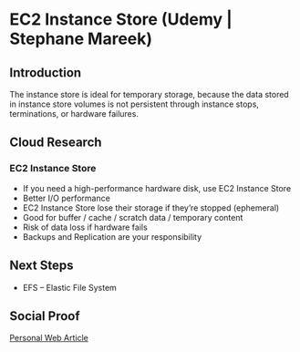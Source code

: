 
# EC2 Instance Store (Udemy | Stephane Mareek)

## Introduction
The instance store is ideal for temporary storage, because the data stored in instance store volumes is not persistent through instance stops, terminations, or hardware failures. 

## Cloud Research

### EC2 Instance Store
- If you need a high-performance hardware disk, use EC2 Instance Store
- Better I/O performance
- EC2 Instance Store lose their storage if they’re stopped (ephemeral)
- Good for buffer / cache / scratch data / temporary content
- Risk of data loss if hardware fails
- Backups and Replication are your responsibility

## Next Steps

- EFS – Elastic File System

## Social Proof

[Personal Web Article](https://afifurrohman-id.github.io/article/100DaysOfCloud)
